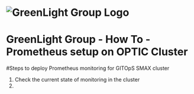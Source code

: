 # ![GreenLight Group Logo](https://assets.website-files.com/5ebcb9396faf10d8f7644479/5ed6a066891af295a039860f_GLGLogolrg-p-500.png)
# GreenLight Group - How To - Prometheus setup on OPTIC Cluster

#Steps to deploy Prometheus monitoring for GITOpS SMAX cluster
1. Check the current state of monitoring in the cluster
2. 
